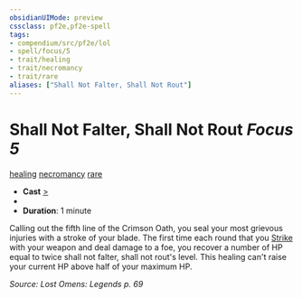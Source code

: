 ```yaml
---
obsidianUIMode: preview
cssclass: pf2e,pf2e-spell
tags:
- compendium/src/pf2e/lol
- spell/focus/5
- trait/healing
- trait/necromancy
- trait/rare
aliases: ["Shall Not Falter, Shall Not Rout"]
---
```

# Shall Not Falter, Shall Not Rout *Focus 5*   
[healing](healing.md "Healing Effect Trait")  [necromancy](necromancy.md "Necromancy School Trait")  [rare](rare.md "Rare Rarity Trait")  

- **Cast** [>](chapter-9-playing-the-game.md#Actions "Single Action") 
- 
- **Duration**: 1 minute

Calling out the fifth line of the Crimson Oath, you seal your most grievous injuries with a stroke of your blade. The first time each round that you [Strike](strike.md) with your weapon and deal damage to a foe, you recover a number of HP equal to twice shall not falter, shall not rout's level. This healing can't raise your current HP above half of your maximum HP.

*Source: Lost Omens: Legends p. 69*
